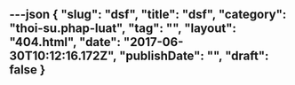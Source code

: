 ---json
{
    "slug": "dsf",
    "title": "dsf",
    "category": "thoi-su.phap-luat",
    "tag": "",
    "layout": "404.html",
    "date": "2017-06-30T10:12:16.172Z",
    "publishDate": "",
    "draft": false
}
---
